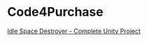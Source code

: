 # Code4Purchase

[Idle Space Destroyer - Complete Unity Project](https://www.codester.com/items/11938/idle-space-destroyer-complete-unity-project)
